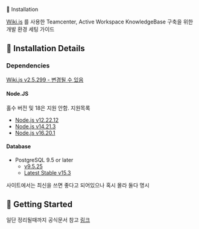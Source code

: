 📖 Installation

[Wiki.js](https://js.wiki/) 를 사용한 Teamcenter, Active Workspace KnowledgeBase 구축을 위한 개발 환경 세팅 가이드

## 📜 Installation Details

### Dependencies

[Wiki.js v2.5.299 - 변경될 수 있음](https://js.wiki/get-started)

#### Node.JS

홀수 버전 및 18은 지원 안함. 지원목록

- [Node.js v12.22.12](https://nodejs.org/download/release/v12.22.12/node-v12.22.12-x64.msi)
- [Node.js v14.21.3](https://nodejs.org/download/release/v14.21.3/node-v14.21.3-x64.msi)
- [Node.js v16.20.1](https://nodejs.org/download/release/v16.20.1/node-v16.20.1-x64.msi)

#### Database

- PostgreSQL 9.5 or later
  - [v9.5.25](https://sbp.enterprisedb.com/getfile.jsp?fileid=1257550)
  - [Latest Stable v15.3](https://sbp.enterprisedb.com/getfile.jsp?fileid=1258514)

사이트에서는 최신을 쓰면 좋다고 되어있으나 혹시 몰라 둘다 명시

## 🚀 Getting Started

일단 정리될때까지 공식문서 참고 [링크](https://docs.requarks.io/install)
